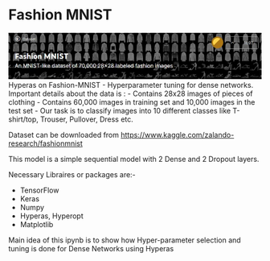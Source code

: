 # Fashion MNIST
<img src='https://github.com/vanajac/fashion_mnist/blob/main/fasion_mnist.JPG'>
Hyperas on Fashion-MNIST - Hyperparameter tuning for dense networks.
Important details about the data is :
- Contains 28x28 images of pieces of clothing
- Contains 60,000 images in training set and 10,000 images in the test set
- Our task is to classify images into 10 different classes like T-shirt/top, Trouser, Pullover, Dress etc.

Dataset can be downloaded from 
https://www.kaggle.com/zalando-research/fashionmnist

This model is a simple sequential model with 2 Dense and 2 Dropout layers.

Necessary Libraires or packages are:-
- TensorFlow
- Keras
- Numpy
- Hyperas, Hyperopt
- Matplotlib

Main idea of this ipynb is to show how Hyper-parameter selection and tuning is done for Dense Networks using Hyperas
